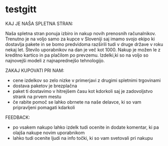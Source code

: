 # testgitt

KAJ JE NAŠA SPLETNA STRAN:

Naša spletna stran ponuja izbiro in nakup novih prenosnih računalnikov. Trenutno je na voljo samo za kupce v Sloveniji saj imamo svojo ekipo ki dostavlja pakete in se bomo predvidoma razširili tudi v druge države v roku nekaj let. Število uporabnikov na dan je več kot 1000. Nakup je možen le z kreditno kartico in pa plačilom po prevzemu. Izdelki,ki so na voljo so najnovejši modeli z najnaprednejšo tehnologijo.

ZAKAJ KUPOVATI PRI NAM:

- cene izdelkov so zelo nizke v primerjavi z drugimi spletnimi trgovinami
- dostava paketov je brezplačna
- paket ti dostavimo v hitrejšem času kot kdorkoli saj je zadovoljstvo strank na prvem mestu
- če rabite pomoč se lahko obrnete na naše delavce, ki so vam pripravljeni pomagati kdarkoli


FEEDBACK:

- po vsakem nakupo lahko izdelk tudi ocenite in dodate komentar, ki pa olajša nakupe novim uporabnikom
- lahko tudi ocenite ljudi na info točki, ki so vam svetovali pri nakupu
